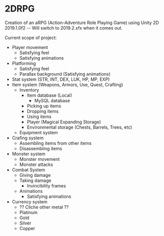 # 2DRPG
Creation of an aRPG (Action-Adventure Role Playing Game) using Unity 2D 2019.1.0f2 -- Will switch to 2019.2.xfx when it comes out.

Current scope of project:
- Player movement
    - Satisfying feel
    - Satisfying animations
- Platforming
    - Satisfying feel
    - Parallax background (Satisfying animations)
- Stat system (STR, INT, DEX, LUK, HP, MP, EXP)
- Item system (Weapons, Armors, Use, Quest, Crafting)
    - Inventory
        - Item database (Local)
            - MySQL database
        - Picking up items
        - Dropping items
        - Using items
        - Player (Magical Expanding Storage)
        - Environmental storage (Chests, Barrels, Trees, etc)
    - Equipment system
- Crafing system
    - Assembling items from other items
    - Disassembling items
- Monster system
    - Monster movement
    - Monster attacks
- Combat System
    - Giving damage
    - Taking damage
        - Invincibility frames
    - Animations
        - Satisfying animations
- Currency system
    - ?? Cliche other metal ??    
    - Platinum
    - Gold
    - Silver
    - Copper
